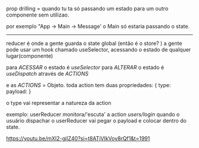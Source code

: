 prop drilling = quando tu ta só passando um estado para um outro componente sem utilizao.

por exemplo "App -> Main -> Message'
o Main só estaria passando o state.

---

reducer é onde a gente guarda o state global (então é o store? )
a gente pode usar um hook chamado useSelector, acessando o estado de qualquer lugar(componente)

para _ACESSAR_ o estado é _useSelector_
para _ALTERAR_ o estado é _useDispatch_ através de _ACTIONS_

e as _ACTIONS_ = Objeto.
toda action tem duas propriedades:
{ type:
payload: }

o type vai representar a natureza da action

exemplo:
userReducer
monitora/'escuta' a action _users/login_
quando o usuário dispachar o userReducer vai pegar o payload e colocar dentro do state.

https://youtu.be/mXI2-gjIZ40?si=t8ATjVIkVoy8rQf1&t=1991

